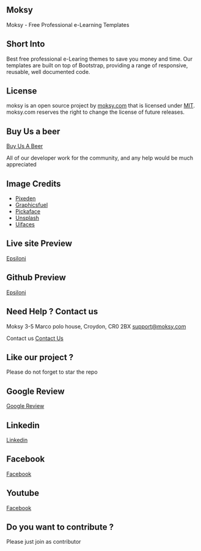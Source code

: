 ## Moksy
Moksy - Free Professional e-Learning Templates

## Short Into 
Best free professional e-Learing themes to save you money and time. Our templates are built on top of Bootstrap, providing a range of responsive, reusable, well documented code. 

## License

moksy is an open source project by [moksy.com](https://moksy.com) that is licensed under [MIT](https://opensource.org/licenses/MIT).
moksy.com reserves the right to change the license of future releases.

## Buy Us a beer 
[Buy Us A Beer](https://www.paypal.com/donate/?hosted_button_id=Q279LEZ5BAWBY)

All of our developer work for the community, and any help would be much appreciated 


## Image Credits

- [Pixeden](http://www.pixeden.com/psd-web-elements/flat-responsive-showcase-psd)
- [Graphicsfuel](https://www.graphicsfuel.com/2013/02/13-high-resolution-blur-backgrounds/)
- [Pickaface](https://pickaface.net/)
- [Unsplash](https://unsplash.com/)
- [Uifaces](http://uifaces.com/)


## Live site Preview 

[Epsiloni](https://moksy.com/templates/epsiloni)


## Github Preview 
[Epsiloni](https://moksy-lab.github.io/epsiloni/)


## Need Help ? Contact us 
Moksy 
3-5 Marco polo house, Croydon, CR0 2BX
support@moksy.com

Contact us 
[Contact Us](https://moksy.com/contact-us.php)

## Like our project ? 
   Please do not forget to star the repo 

## Google Review 
[Google Review](https://g.page/r/CWIjjM1wv6tFEB0/review)


## Linkedin 
[Linkedin](https://www.linkedin.com/company/moksyuk/)


## Facebook 
[Facebook]([https://www.facebook.com/moksyuk)



## Youtube 
[Facebook](https://www.youtube.com/channel/UCTXQx-lXRoOeGy9b-B0RXMg)


## Do you want to contribute ? 
Please just join as contributor 


